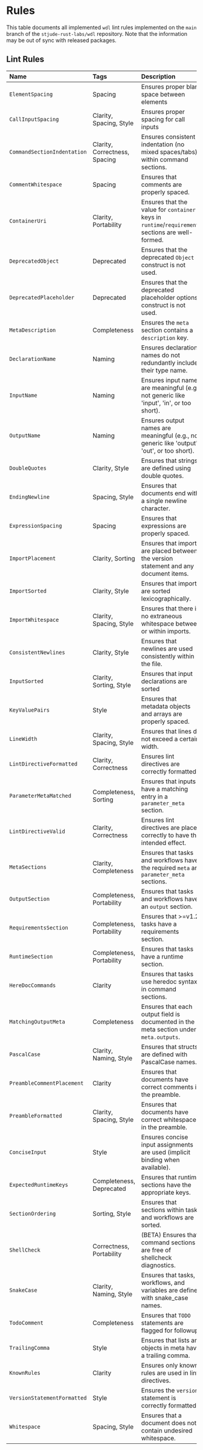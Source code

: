 # Rules

This table documents all implemented `wdl` lint rules implemented on the `main`
branch of the `stjude-rust-labs/wdl` repository. Note that the information may
be out of sync with released packages.

## Lint Rules

| Name                        | Tags                          | Description                                                                                       |
| :-------------------------- | :---------------------------- | :------------------------------------------------------------------------------------------------ |
| `ElementSpacing`            | Spacing                       | Ensures proper blank space between elements                                                       |
| `CallInputSpacing`          | Clarity, Spacing, Style       | Ensures proper spacing for call inputs                                                            |
| `CommandSectionIndentation` | Clarity, Correctness, Spacing | Ensures consistent indentation (no mixed spaces/tabs) within command sections.                    |
| `CommentWhitespace`         | Spacing                       | Ensures that comments are properly spaced.                                                        |
| `ContainerUri`              | Clarity, Portability          | Ensures that the value for `container` keys in `runtime`/`requirements` sections are well-formed. |
| `DeprecatedObject`          | Deprecated                    | Ensures that the deprecated `Object` construct is not used.                                       |
| `DeprecatedPlaceholder`     | Deprecated                    | Ensures that the deprecated placeholder options construct is not used.                            |
| `MetaDescription`           | Completeness                  | Ensures the `meta` section contains a `description` key.                                          |
| `DeclarationName`           | Naming                        | Ensures declaration names do not redundantly include their type name.                             |
| `InputName`                 | Naming                        | Ensures input names are meaningful (e.g., not generic like 'input', 'in', or too short).          |
| `OutputName`                | Naming                        | Ensures output names are meaningful (e.g., not generic like 'output', 'out', or too short).       |
| `DoubleQuotes`              | Clarity, Style                | Ensures that strings are defined using double quotes.                                             |
| `EndingNewline`             | Spacing, Style                | Ensures that documents end with a single newline character.                                       |
| `ExpressionSpacing`         | Spacing                       | Ensures that expressions are properly spaced.                                                     |
| `ImportPlacement`           | Clarity, Sorting              | Ensures that imports are placed between the version statement and any document items.             |
| `ImportSorted`              | Clarity, Style                | Ensures that imports are sorted lexicographically.                                                |
| `ImportWhitespace`          | Clarity, Spacing, Style       | Ensures that there is no extraneous whitespace between or within imports.                         |
| `ConsistentNewlines`        | Clarity, Style                | Ensures that newlines are used consistently within the file.                                      |
| `InputSorted`               | Clarity, Sorting, Style       | Ensures that input declarations are sorted                                                        |
| `KeyValuePairs`             | Style                         | Ensures that metadata objects and arrays are properly spaced.                                     |
| `LineWidth`                 | Clarity, Spacing, Style       | Ensures that lines do not exceed a certain width.                                                 |
| `LintDirectiveFormatted`    | Clarity, Correctness          | Ensures lint directives are correctly formatted.                                                  |
| `ParameterMetaMatched`      | Completeness, Sorting         | Ensures that inputs have a matching entry in a `parameter_meta` section.                          |
| `LintDirectiveValid`        | Clarity, Correctness          | Ensures lint directives are placed correctly to have the intended effect.                         |
| `MetaSections`              | Clarity, Completeness         | Ensures that tasks and workflows have the required `meta` and `parameter_meta` sections.          |
| `OutputSection`             | Completeness, Portability     | Ensures that tasks and workflows have an `output` section.                                        |
| `RequirementsSection`       | Completeness, Portability     | Ensures that >=v1.2 tasks have a requirements section.                                            |
| `RuntimeSection`            | Completeness, Portability     | Ensures that tasks have a runtime section.                                                        |
| `HereDocCommands`           | Clarity                       | Ensures that tasks use heredoc syntax in command sections.                                        |
| `MatchingOutputMeta`        | Completeness                  | Ensures that each output field is documented in the meta section under `meta.outputs`.            |
| `PascalCase`                | Clarity, Naming, Style        | Ensures that structs are defined with PascalCase names.                                           |
| `PreambleCommentPlacement`  | Clarity                       | Ensures that documents have correct comments in the preamble.                                     |
| `PreambleFormatted`         | Clarity, Spacing, Style       | Ensures that documents have correct whitespace in the preamble.                                   |
| `ConciseInput`              | Style                         | Ensures concise input assignments are used (implicit binding when available).                     |
| `ExpectedRuntimeKeys`       | Completeness, Deprecated      | Ensures that runtime sections have the appropriate keys.                                          |
| `SectionOrdering`           | Sorting, Style                | Ensures that sections within tasks and workflows are sorted.                                      |
| `ShellCheck`                | Correctness, Portability      | (BETA) Ensures that command sections are free of shellcheck diagnostics.                          |
| `SnakeCase`                 | Clarity, Naming, Style        | Ensures that tasks, workflows, and variables are defined with snake_case names.                   |
| `TodoComment`               | Completeness                  | Ensures that `TODO` statements are flagged for followup.                                          |
| `TrailingComma`             | Style                         | Ensures that lists and objects in meta have a trailing comma.                                     |
| `KnownRules`                | Clarity                       | Ensures only known rules are used in lint directives.                                             |
| `VersionStatementFormatted` | Style                         | Ensures the `version` statement is correctly formatted.                                           |
| `Whitespace`                | Spacing, Style                | Ensures that a document does not contain undesired whitespace.                                    |
